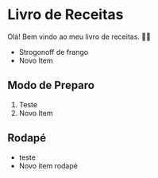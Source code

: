# Livro de Receitas

Olá! Bem vindo ao meu livro de receitas. :man_technologist:

- Strogonoff de frango
- Novo Item

## Modo de Preparo

1. Teste
2. Novo Item





## Rodapé
- teste
- Novo item rodapé
